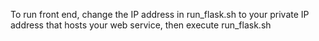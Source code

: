 To run front end, change the IP address in run_flask.sh to your private IP address that hosts your web service, then execute run_flask.sh
